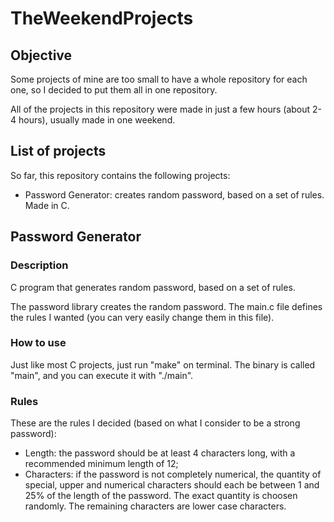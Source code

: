 # TheWeekendProjects
## Objective
Some projects of mine are too small to have a whole repository for each one, so I decided to put them all in one repository.

All of the projects in this repository were made in just a few hours (about 2-4 hours), usually made in one weekend.

## List of projects
So far, this repository contains the following projects:
- Password Generator: creates random password, based on a set of rules. Made in C.

## Password Generator
### Description
C program that generates random password, based on a set of rules.

The password library creates the random password. The main.c file defines the rules I wanted (you can very easily change them in this file).

### How to use
Just like most C projects, just run "make" on terminal. The binary is called "main", and you can execute it with "./main".

### Rules
These are the rules I decided (based on what I consider to be a strong password):
- Length: the password should be at least 4 characters long, with a recommended minimum length of 12;
- Characters: if the password is not completely numerical, the quantity of special, upper and numerical characters should each be between 1 and 25% of the length of the password. The exact quantity is choosen randomly. The remaining characters are lower case characters.
